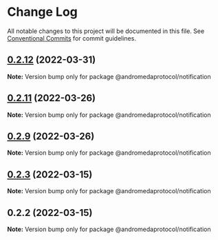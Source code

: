 # Change Log

All notable changes to this project will be documented in this file.
See [Conventional Commits](https://conventionalcommits.org) for commit guidelines.

## [0.2.12](https://github.com/andromedaprotocol/design-system/compare/@andromedaprotocol/notification@0.2.11...@andromedaprotocol/notification@0.2.12) (2022-03-31)

**Note:** Version bump only for package @andromedaprotocol/notification





## [0.2.11](https://github.com/andromedaprotocol/design-system/compare/@andromedaprotocol/notification@0.2.9...@andromedaprotocol/notification@0.2.11) (2022-03-26)

**Note:** Version bump only for package @andromedaprotocol/notification





## [0.2.9](https://github.com/andromedaprotocol/design-system/compare/@andromedaprotocol/notification@0.2.3...@andromedaprotocol/notification@0.2.9) (2022-03-26)

**Note:** Version bump only for package @andromedaprotocol/notification





## [0.2.3](https://github.com/andromedaprotocol/design-system/compare/@andromedaprotocol/notification@0.2.2...@andromedaprotocol/notification@0.2.3) (2022-03-15)

**Note:** Version bump only for package @andromedaprotocol/notification





## 0.2.2 (2022-03-15)

**Note:** Version bump only for package @andromedaprotocol/notification
